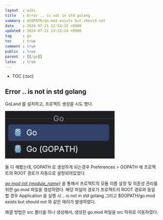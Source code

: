 ```yaml
---
layout  : wiki
title   : Error .. is not in std golang 
summary : $GOPATH/go.mod exists but should not
date    : 2024-07-21 12:54:32 +0900
updated : 2024-07-21 13:15:24 +0900
tag     : go
toc     : true
comment : true
public  : true
parent  : [[/go]]
latex   : true
---
```

* TOC
{:toc}

## Error .. is not in std golang 

GoLand 를 설치하고, 프로젝트 생성을 시도 했다.

![](/resource/wiki/go-error-std/create-project.png)

둘 다 해봤는데, GOPATH 로 생성하게 되는경우 Preferences > GOPATH 에 프로젝트의 ROOT 경로가 자동으로 설정되어있었다.

_[go mod init {module_name}](https://github.com/golang/go/issues/27951)_ 을 통해서 프로젝트의 모듈 이름 설정 및 의존성 관리를 위한 go.mod 파일을 생성하였다.
해당 파일의 경로가 프로젝트의 ROOT 경로와 동일할 경우 Application 을 실행 시 .. is not in std golang 그리고 $GOPATH/go.mod exists but should not 와 같은 에러가 발생하였다.

해결 방법은 src 폴더를 하나 생성해서, 생성된 go.mod 파일을 src 하위로 이동하였다. 

